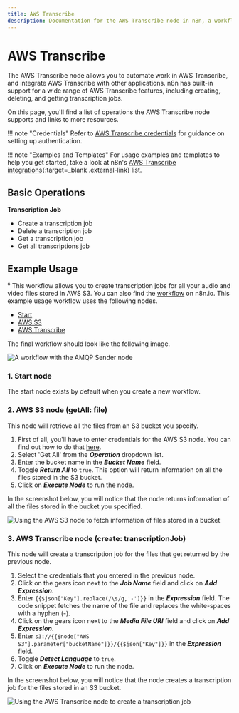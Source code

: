 ```yaml
---
title: AWS Transcribe
description: Documentation for the AWS Transcribe node in n8n, a workflow automation platform. Includes details of operations and configuration, and links to examples and credentials information.
---
```


# AWS Transcribe

The AWS Transcribe node allows you to automate work in AWS Transcribe, and integrate AWS Transcribe with other applications. n8n has built-in support for a wide range of AWS Transcribe features, including creating, deleting, and getting transcription jobs.

On this page, you'll find a list of operations the AWS Transcribe node supports and links to more resources.

!!! note "Credentials"
    Refer to [AWS Transcribe credentials](/integrations/builtin/credentials/aws/) for guidance on setting up authentication. 

!!! note "Examples and Templates"
    For usage examples and templates to help you get started, take a look at n8n's [AWS Transcribe integrations](https://n8n.io/integrations/aws-transcribe/){:target=_blank .external-link} list.



## Basic Operations

**Transcription Job**
- Create a transcription job
- Delete a transcription job
- Get a transcription job
- Get all transcriptions job


## Example Usage
⁶
This workflow allows you to create transcription jobs for all your audio and video files stored in AWS S3. You can also find the [workflow](https://n8n.io/workflows/1111) on n8n.io. This example usage workflow uses the following nodes.

- [Start](/integrations/builtin/core-nodes/n8n-nodes-base.start/)
- [AWS S3](/integrations/builtin/app-nodes/n8n-nodes-base.awss3/)
- [AWS Transcribe]()

The final workflow should look like the following image.

![A workflow with the AMQP Sender node](/_images/integrations/builtin/app-nodes/awstranscribe/workflow.png)

### 1. Start node

The start node exists by default when you create a new workflow.

### 2. AWS S3 node (getAll: file)

This node will retrieve all the files from an S3 bucket you specify.

1. First of all, you'll have to enter credentials for the AWS S3 node. You can find out how to do that [here](/integrations/builtin/credentials/aws/).
2. Select 'Get All' from the ***Operation*** dropdown list.
3. Enter the bucket name in the ***Bucket Name*** field.
4. Toggle ***Return All*** to `true`. This option will return information on all the files stored in the S3 bucket.
5. Click on ***Execute Node*** to run the node.

In the screenshot below, you will notice that the node returns information of all the files stored in the bucket you specified.

![Using the AWS S3 node to fetch information of files stored in a bucket](/_images/integrations/builtin/app-nodes/awstranscribe/awss3_node.png)

### 3. AWS Transcribe node (create: transcriptionJob)

This node will create a transcription job for the files that get returned by the previous node.

1. Select the credentials that you entered in the previous node.
2. Click on the gears icon next to the ***Job Name*** field and click on ***Add Expression***.
3. Enter `{{$json["Key"].replace(/\s/g,'-')}}` in the ***Expression*** field. The code snippet fetches the name of the file and replaces the white-spaces with a hyphen (-).
4. Click on the gears icon next to the ***Media File URI*** field and click on ***Add Expression***.
5. Enter `s3://{{$node["AWS S3"].parameter["bucketName"]}}/{{$json["Key"]}}` in the ***Expression*** field.
6. Toggle ***Detect Language*** to `true`.
7. Click on ***Execute Node*** to run the node.

In the screenshot below, you will notice that the node creates a transcription job for the files stored in an S3 bucket.

![Using the AWS Transcribe node to create a transcription job](/_images/integrations/builtin/app-nodes/awstranscribe/awstranscribe_node.png)

